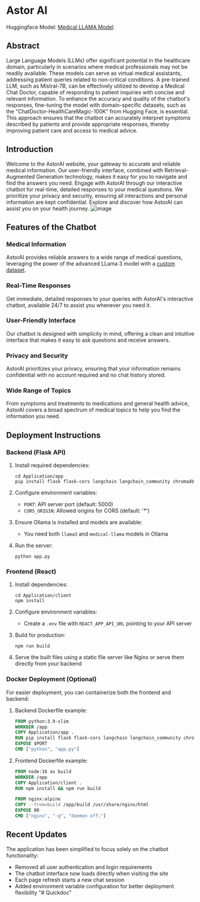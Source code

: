 # Astor AI

Huggingface Model: [Medical LLAMA Model](https://huggingface.co/srikar-v05/llama3-Medical-Chat)

## Abstract
Large Language Models (LLMs) offer significant potential in the healthcare domain, particularly in scenarios where medical professionals may not be readily available. These models can serve as virtual medical assistants, addressing patient queries related to non-critical conditions. A pre-trained LLM, such as Mistral-7B, can be effectively utilized to develop a Medical Chat Doctor, capable of responding to patient inquiries with concise and relevant information. To enhance the accuracy and quality of the chatbot's responses, fine-tuning the model with domain-specific datasets, such as the "ChatDoctor-HealthCareMagic-100K" from Hugging Face, is essential. This approach ensures that the chatbot can accurately interpret symptoms described by patients and provide appropriate responses, thereby improving patient care and access to medical advice.

## Introduction
Welcome to the AstorAI website, your gateway to accurate and reliable medical information. Our user-friendly interface, combined with Retrieval-Augmented Generation technology, makes it easy for you to navigate and find the answers you need. Engage with AstorAI through our interactive chatbot for real-time, detailed responses to your medical questions. We prioritize your privacy and security, ensuring all interactions and personal information are kept confidential. Explore and discover how AstorAI can assist you on your health journey.
![image](https://github.com/user-attachments/assets/61c9109a-1112-4442-9f4f-37c74277d34d)
## Features of the Chatbot

### Medical Information
AstorAI provides reliable answers to a wide range of medical questions, leveraging the power of the advanced LLama 3 model with a [custom dataset](https://huggingface.co/datasets/lavita/ChatDoctor-HealthCareMagic-100k).

### Real-Time Responses
Get immediate, detailed responses to your queries with AstorAI's interactive chatbot, available 24/7 to assist you whenever you need it.

### User-Friendly Interface
Our chatbot is designed with simplicity in mind, offering a clean and intuitive interface that makes it easy to ask questions and receive answers.

### Privacy and Security
AstorAI prioritizes your privacy, ensuring that your information remains confidential with no account required and no chat history stored.

### Wide Range of Topics
From symptoms and treatments to medications and general health advice, AstorAI covers a broad spectrum of medical topics to help you find the information you need.

## Deployment Instructions

### Backend (Flask API)

1. Install required dependencies:
   ```
   cd Application/app
   pip install flask flask-cors langchain langchain_community chromadb
   ```

2. Configure environment variables:
   - `PORT`: API server port (default: 5000)
   - `CORS_ORIGIN`: Allowed origins for CORS (default: '*')

3. Ensure Ollama is installed and models are available:
   - You need both `llama3` and `medical-llama` models in Ollama

4. Run the server:
   ```
   python app.py
   ```

### Frontend (React)

1. Install dependencies:
   ```
   cd Application/client
   npm install
   ```

2. Configure environment variables:
   - Create a `.env` file with `REACT_APP_API_URL` pointing to your API server

3. Build for production:
   ```
   npm run build
   ```

4. Serve the built files using a static file server like Nginx or serve them directly from your backend

### Docker Deployment (Optional)

For easier deployment, you can containerize both the frontend and backend:

1. Backend Dockerfile example:
   ```dockerfile
   FROM python:3.9-slim
   WORKDIR /app
   COPY Application/app .
   RUN pip install flask flask-cors langchain langchain_community chromadb
   EXPOSE $PORT
   CMD ["python", "app.py"]
   ```

2. Frontend Dockerfile example:
   ```dockerfile
   FROM node:16 as build
   WORKDIR /app
   COPY Application/client .
   RUN npm install && npm run build
   
   FROM nginx:alpine
   COPY --from=build /app/build /usr/share/nginx/html
   EXPOSE 80
   CMD ["nginx", "-g", "daemon off;"]
   ```

## Recent Updates

The application has been simplified to focus solely on the chatbot functionality:

- Removed all user authentication and login requirements
- The chatbot interface now loads directly when visiting the site
- Each page refresh starts a new chat session
- Added environment variable configuration for better deployment flexibility
"# Quickdoc" 
